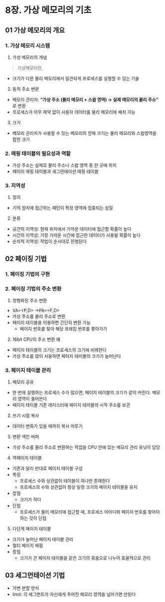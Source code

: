 # 8장. 가상 메모리의 기초

## 01 가상 메모리의 개요

### 1. 가상 메모리 시스템

1. 가상 메모리의 개념
> 가상메모리란,
- 크기가 다른 물리 메모리에서 일관되게 프로세스를 실행할 수 있는 기술

2. 동적 주소 변환
- 메모리 관리자: **“가상 주소 (물리 메모리 + 스왑 영역) → 실제 메모리의 물리 주소”** 로 변환
- 프로세스가 아무 제약 없이 사용자 데이터를 물리 메모리에 배치 가능
3. 크기
- 메모리 관리자가 사용할 수 있는 메모리의 전체 크기는 물리 메모리와 스왑영역을 합한 크기

### 2. 매핑 테이블의 필요성과 역할

- 가상 주소는 실제로 물리 주소나 스왑 영역 중 한 곳에 위치
- 페이지 매핑 테이블과 세그먼테이션 매핑 테이블

### 3. 지역성

1. 정의
- 기억 장치에 접근하는 패턴이 특정 영역에 집중되는 성질
2. 분류
- 공간의 지역성: 현재 위치에서 가까운 데이터에 접근할 확률이 높다
- 시간의 지역성: 가장 가까운 시간에 접근한 데이터가 사용될 확률이 높다
- 순차적 지역성: 작업이 순서대로 진행된다

## 02 페이징 기법

### 1. 페이징 기법의 구현

### 2. 페이징 기법의 주소 변환

1. 정형화된 주소 변환
- VA=<P,D> →PA=<F,D>
- 가상 주소를 물리 주소로 변환
- 페이지 테이블을 이용하면 간단히 변환 가능
    - 페이지 번호를 찾아 해당 프레임 번호를 쫓아가기
2. 16bit CPU의 주소 변환 예
- 페이지 테이블의 크기는 프로세스의 크기에 비례한다
- 가상 주소를 많이 사용하면 페이지 테이블의 크기가 늘어난다

### 3. 페이지 테이블 관리

1. 메모리 공유
- 한 번에 실행하는 프로세스 수가 많으면, 페이지 테이블의 크기가 같이 커진다. 메모리 영역이 줄어든다
- 페이지 테이블 기준 레지스터에 페이지 테이블의 시작 주소를 보관
2. 쓰기 시점 복사
- 데이터 변화가 있을 때까지 복사 미루기
3. 변환 색인 버퍼
- 가상 주소를 물리 주소로 변환하는 작업을 CPU 안에 있는 메모리 관리 유닛이 담당
4. 역페이지 테이블
- 기존과 달리 반대로 페이지 테이블 구성
- 특징
    - 프로세스 수와 상관없이 테이블이 하나만 존재한다
    - 프로세스의 수와 상관없이 항상 일정 크기의 페이지 테이블을 유지
- 장점
    - 크기가 작다
- 단점
    - 프로세스가 물리 메모리에 접근할 때, 프로세스 아이디와 페이지 번호를 찾아야 하는 것이 단점
5. 다단계 페이지 테이블
- 크기가 늘어난 페이지 테이블 관리
- 멀티 페이지 매핑
- 장점
    - 크기가 큰 페이지 테이블을 같은 크기의 묶음으로 나누어 효율적으로 관리

## 03 세그먼테이션 기법

- 가변 분할 방식
- limit: 각 세그먼트가 자신에게 주어진 메모리 영역을 넘어가면 안된다
